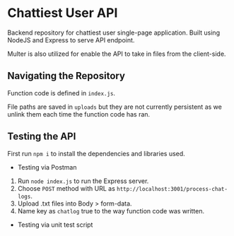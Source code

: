 # Chattiest User API

Backend repository for chattiest user single-page application. Built using NodeJS and Express to serve API endpoint.

Multer is also utilized for enable the API to take in files from the client-side.

## Navigating the Repository

Function code is defined in `index.js`.

File paths are saved in `uploads` but they are not currently persistent as we unlink them each time the function code has ran.

## Testing the API

First run `npm i` to install the dependencies and libraries used.

- Testing via Postman
1. Run `node index.js` to run the Express server. 
2. Choose `POST` method with URL as `http://localhost:3001/process-chat-logs`.
3. Upload .txt files into Body > form-data.
4. Name key as `chatlog` true to the way function code was written. 

- Testing via unit test script
